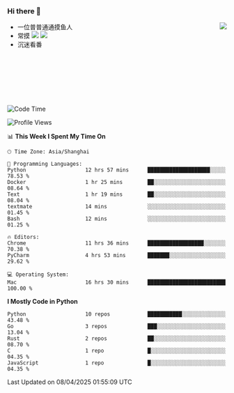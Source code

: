 ### Hi there 👋


<a href="https://github.com/yanlc39">
  <img align="right" src="https://github-readme-stats.vercel.app/api?username=yanlc39&show_icons=true&hide_border=true&icon_color=586069&title_color=a0a9af">
</a>

- 一位普普通通摸鱼人
- 常摸 ![](https://img.shields.io/badge/-Python-3e74a2?style=flat-square&logo=Python&logoColor=fff) ![](https://img.shields.io/badge/-C%2B%2B-brightgreen?style=flat-square)
- 沉迷看番



<br><br><br><br><br><br>


<!--START_SECTION:waka-->
![Code Time](http://img.shields.io/badge/Code%20Time-1%2C042%20hrs%2043%20mins-blue)

![Profile Views](http://img.shields.io/badge/Profile%20Views-0-blue)

📊 **This Week I Spent My Time On** 

```text
🕑︎ Time Zone: Asia/Shanghai

💬 Programming Languages: 
Python                   12 hrs 57 mins      ████████████████████░░░░░   78.53 % 
Docker                   1 hr 25 mins        ██░░░░░░░░░░░░░░░░░░░░░░░   08.64 % 
Text                     1 hr 19 mins        ██░░░░░░░░░░░░░░░░░░░░░░░   08.04 % 
textmate                 14 mins             ░░░░░░░░░░░░░░░░░░░░░░░░░   01.45 % 
Bash                     12 mins             ░░░░░░░░░░░░░░░░░░░░░░░░░   01.25 % 

🔥 Editors: 
Chrome                   11 hrs 36 mins      ██████████████████░░░░░░░   70.38 % 
PyCharm                  4 hrs 53 mins       ███████░░░░░░░░░░░░░░░░░░   29.62 % 

💻 Operating System: 
Mac                      16 hrs 30 mins      █████████████████████████   100.00 % 
```

**I Mostly Code in Python** 

```text
Python                   10 repos            ███████████░░░░░░░░░░░░░░   43.48 % 
Go                       3 repos             ███░░░░░░░░░░░░░░░░░░░░░░   13.04 % 
Rust                     2 repos             ██░░░░░░░░░░░░░░░░░░░░░░░   08.70 % 
C                        1 repo              █░░░░░░░░░░░░░░░░░░░░░░░░   04.35 % 
JavaScript               1 repo              █░░░░░░░░░░░░░░░░░░░░░░░░   04.35 % 
```




 Last Updated on 08/04/2025 01:55:09 UTC
<!--END_SECTION:waka-->

